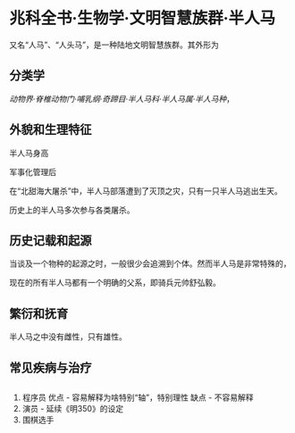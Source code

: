 # 兆科全书·生物学·文明智慧族群·半人马

又名“人马”、“人头马”，是一种陆地文明智慧族群。其外形为

## 分类学

*动物界·脊椎动物门·哺乳纲·奇蹄目·半人马科·半人马属·半人马种*，

## 外貌和生理特征

半人马身高

军事化管理后

在“北甜海大屠杀”中，半人马部落遭到了灭顶之灾，只有一只半人马逃出生天。



历史上的半人马多次参与各类屠杀。

## 历史记载和起源

当谈及一个物种的起源之时，一般很少会追溯到个体。然而半人马是非常特殊的，

现在的所有半人马都有一个明确的父系，即骑兵元帅舒弘毅。


## 繁衍和抚育

半人马之中没有雌性，只有雄性。

## 常见疾病与治疗



## 
1. 程序员
优点 - 容易解释为啥特别“轴”，特别理性
缺点 - 不容易解释
2. 演员 - 延续《明350》的设定
3. 围棋选手